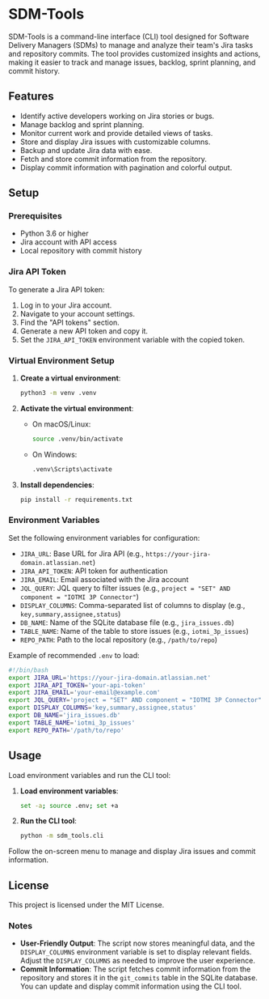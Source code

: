 # SDM-Tools

SDM-Tools is a command-line interface (CLI) tool designed for Software Delivery Managers (SDMs) to manage and analyze their team's Jira tasks and repository commits. The tool provides customized insights and actions, making it easier to track and manage issues, backlog, sprint planning, and commit history.

## Features

- Identify active developers working on Jira stories or bugs.
- Manage backlog and sprint planning.
- Monitor current work and provide detailed views of tasks.
- Store and display Jira issues with customizable columns.
- Backup and update Jira data with ease.
- Fetch and store commit information from the repository.
- Display commit information with pagination and colorful output.

## Setup

### Prerequisites

- Python 3.6 or higher
- Jira account with API access
- Local repository with commit history

### Jira API Token

To generate a Jira API token:

1. Log in to your Jira account.
2. Navigate to your account settings.
3. Find the "API tokens" section.
4. Generate a new API token and copy it.
5. Set the `JIRA_API_TOKEN` environment variable with the copied token.

### Virtual Environment Setup

1. **Create a virtual environment**:

   ```bash
   python3 -m venv .venv
   ```

2. **Activate the virtual environment**:
   - On macOS/Linux:
     ```bash
     source .venv/bin/activate
     ```
   - On Windows:
     ```bash
     .venv\Scripts\activate
     ```

3. **Install dependencies**:
   ```bash
   pip install -r requirements.txt
   ```

### Environment Variables

Set the following environment variables for configuration:

- `JIRA_URL`: Base URL for Jira API (e.g., `https://your-jira-domain.atlassian.net`)
- `JIRA_API_TOKEN`: API token for authentication
- `JIRA_EMAIL`: Email associated with the Jira account
- `JQL_QUERY`: JQL query to filter issues (e.g., `project = "SET" AND component = "IOTMI 3P Connector"`)
- `DISPLAY_COLUMNS`: Comma-separated list of columns to display (e.g., `key,summary,assignee,status`)
- `DB_NAME`: Name of the SQLite database file (e.g., `jira_issues.db`)
- `TABLE_NAME`: Name of the table to store issues (e.g., `iotmi_3p_issues`)
- `REPO_PATH`: Path to the local repository (e.g., `/path/to/repo`)

Example of recommended `.env` to load:

```bash
#!/bin/bash
export JIRA_URL='https://your-jira-domain.atlassian.net'
export JIRA_API_TOKEN='your-api-token'
export JIRA_EMAIL='your-email@example.com'
export JQL_QUERY='project = "SET" AND component = "IOTMI 3P Connector"'
export DISPLAY_COLUMNS='key,summary,assignee,status'
export DB_NAME='jira_issues.db'
export TABLE_NAME='iotmi_3p_issues'
export REPO_PATH='/path/to/repo'
```

## Usage

Load environment variables and run the CLI tool:

1. **Load environment variables**:

   ```bash
   set -a; source .env; set +a
   ```

2. **Run the CLI tool**:
   ```bash
   python -m sdm_tools.cli
   ```

Follow the on-screen menu to manage and display Jira issues and commit information.

## License

This project is licensed under the MIT License.

### Notes

- **User-Friendly Output**: The script now stores meaningful data, and the `DISPLAY_COLUMNS` environment variable is set to display relevant fields. Adjust the `DISPLAY_COLUMNS` as needed to improve the user experience.
- **Commit Information**: The script fetches commit information from the repository and stores it in the `git_commits` table in the SQLite database. You can update and display commit information using the CLI tool.
